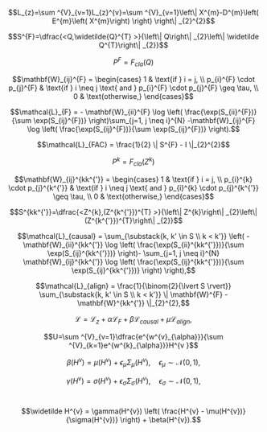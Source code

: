 $$L_{z}=\sum ^{V}_{v=1}L_{z}^{v}=\sum ^{V}_{v=1}\left\| X^{m}-D^{m}\left( E^{m}\left( X^{m}\right) \right) \right\| _{2}^{2}$$

$$S^{F}=\dfrac{<Q,\widetilde{Q}^{T} >}{\left\| Q\right\| _{2}\left\| \widetilde Q^{T}\right\| _{2}}$$

$$P^{F}=F_{cla}(Q)$$

$$\mathbf{W}_{ij}^{F} =  \begin{cases}  1 & \text{if } i = j, \\ p_{i}^{F} \cdot p_{j}^{F} & \text{if } i \neq j \text{ and } p_{i}^{F} \cdot p_{j}^{F} \geq \tau, \\ 0 & \text{otherwise,} \end{cases}$$

$$\mathcal{L}_{F} = - \mathbf{W}_{ii}^{F} \log \left( \frac{\exp(S_{ii}^{F})}{\sum \exp(S_{ij}^{F})} \right)\sum_{j=1, j \neq i}^{N} -\mathbf{W}_{ij}^{F} \log \left( \frac{\exp(S_{ij}^{F})}{\sum \exp(S_{ij}^{F})} \right).$$

$$\mathcal{L}_{FAC} = \frac{1}{2} \| S^{F} - I \|_{2}^{2}$$

$$P^{k}=F_{cla}(Z^{k})$$

$$\mathbf{W}_{ij}^{kk^{'}} =  \begin{cases}  1 & \text{if } i = j, \\ p_{i}^{k} \cdot p_{j}^{k^{'}} & \text{if } i \neq j \text{ and } p_{i}^{k} \cdot p_{j}^{k^{'}} \geq \tau, \\ 0 & \text{otherwise,} \end{cases}$$

$$S^{kk^{'}}=\dfrac{<Z^{k},(Z^{k^{'}})^{T} >}{\left\| Z^{k}\right\| _{2}\left\| (Z^{k^{'}})^{T}\right\| _{2}}$$

$$\mathcal{L}_{causal} = \sum_{\substack{k, k' \in S \\ k < k'}} \left( -\mathbf{W}_{ii}^{kk^{'}} \log \left( \frac{\exp(S_{ii}^{kk^{'}})}{\sum \exp(S_{ij}^{kk^{'}})} \right)- \sum_{j=1, j \neq i}^{N} \mathbf{W}_{ij}^{kk^{'}} \log \left( \frac{\exp(S_{ij}^{kk^{'}})}{\sum \exp(S_{ij}^{kk^{'}})} \right) \right),$$

$$\mathcal{L}_{align} = \frac{1}{\binom{2}{\lvert S \rvert}} \sum_{\substack{k, k' \in S \\ k < k'}} \| \mathbf{W}^{F} - \mathbf{W}^{kk^{'}} \|_{2}^{2},$$

$$\mathcal{L} = \mathcal{L}_{z} + \alpha \mathcal{L}_{F} + \beta \mathcal{L}_{causal} + \mu \mathcal{L}_{align},$$

$$U=\sum ^{V}_{v=1}\dfrac{e^{w^{v}_{\alpha}}}{\sum ^{V}_{k=1}e^{w^{k}_{\alpha}}}H^{v }$$

$$\beta(H^{v}) = \mu(H^{v}) + \epsilon_\mu \Sigma_\mu(H^{v}), \quad \epsilon_\mu \sim \mathcal{N}(0, 1),$$

$$\gamma(H^{v}) = \sigma(H^{v}) + \epsilon_\sigma \Sigma_\sigma(H^{v}), \quad \epsilon_\sigma \sim \mathcal{N}(0, 1),$$​

$$\widetilde H^{v} = \gamma(H^{v}) \left( \frac{H^{v} - \mu(H^{v})}{\sigma(H^{v})} \right) + \beta(H^{v}).$$